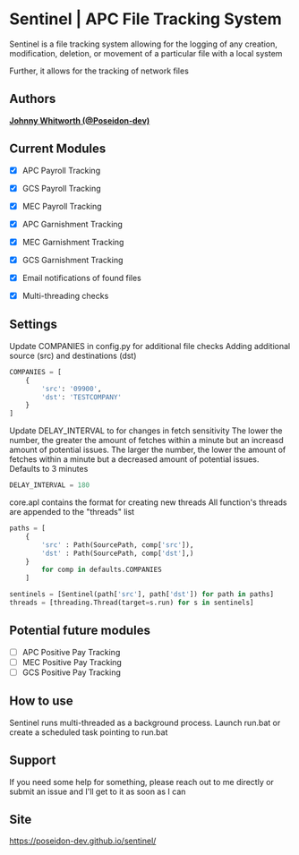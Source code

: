 # Sentinel | APC File Tracking System

Sentinel is a file tracking system allowing for the logging of any creation, modification, deletion, or movement of a particular file
with a local system 

Further, it allows for the tracking of network files

## Authors

**[Johnny Whitworth (@Poseidon-dev)](https://github.com/poseidon-dev)** 

## Current Modules

- [x] APC Payroll Tracking
- [x] GCS Payroll Tracking  
- [x] MEC Payroll Tracking 
- [x] APC Garnishment Tracking 
- [x] MEC Garnishment Tracking 
- [x] GCS Garnishment Tracking 
- [x] Email notifications of found files
- [x] Multi-threading checks  


## Settings

Update COMPANIES in config.py for additional file checks
Adding additional source (src) and destinations (dst)
```python
COMPANIES = [
    {
        'src': '09900', 
        'dst': 'TESTCOMPANY'
    }
]
```

Update DELAY_INTERVAL to for changes in fetch sensitivity
The lower the number, the greater the amount of fetches within a minute but
an increasd amount of potential issues. 
The larger the number, the lower the amount of fetches within a minute but 
a decreased amount of potential issues.
Defaults to 3 minutes
```python
DELAY_INTERVAL = 180
```

core.apl contains the format for creating new threads 
All function's threads are appended to the "threads" list
```python
paths = [
    {
        'src' : Path(SourcePath, comp['src']),
        'dst' : Path(SourcePath, comp['dst'],)
    }
        for comp in defaults.COMPANIES
    ]

sentinels = [Sentinel(path['src'], path['dst']) for path in paths]
threads = [threading.Thread(target=s.run) for s in sentinels]
```


## Potential future modules
- [ ] APC Positive Pay Tracking 
- [ ] MEC Positive Pay Tracking 
- [ ] GCS Positive Pay Tracking 

## How to use

Sentinel runs multi-threaded as a background process. Launch run.bat or create a scheduled task pointing to run.bat

## Support

If you need some help for something, please reach out to me directly or submit an issue and I'll get to it as soon as I can

## Site

https://poseidon-dev.github.io/sentinel/
